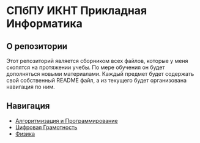 # СПбПУ ИКНТ Прикладная Информатика

## О репозитории

Этот репозиторий является сборником всех файлов, которые у меня скопятся на протяжении учебы. По мере обучения он будет дополняться новыми материалами. Каждый предмет будет содержать свой собственный README файл, а из текущего будет организована навигация по ним.

## Навигация

* [Алгоритмизация и Программирование](./AAP/)
* [Цифровая Грамотность](./DigitalLiteracy/)
* [Физика](./Physics/)
